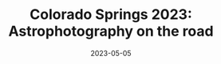 ---
title:  "Colorado Springs 2023: Astrophotography on the road"
type: Imaging Session
date: 2023-05-05
categories: [  ]
tags: [ moon, rocket, milky way, m13, antares,"Florissant Fossil Beds" ]
image: assets/images/videos/cosprings2023.jpg
youtubeid: ZnoGRFi9Skc
description: "Gear: Svbony sv503 70ED 70mm (420mm f/7 or 336mm f/5 with reducer) doublet refractor, Sony Alpha 6300 mirrorless camera, assorted Samyang manual focus lenses, Sky Watcher Star Adventurer GTi 'go to' mount, Manfrotto tripod. Targets: Milky Way, Moon, SpaceX Crew-5 Dragon trunk, M13, Orion constellation, Venus, and Antares region with part of Rho Ophiuchi."
---